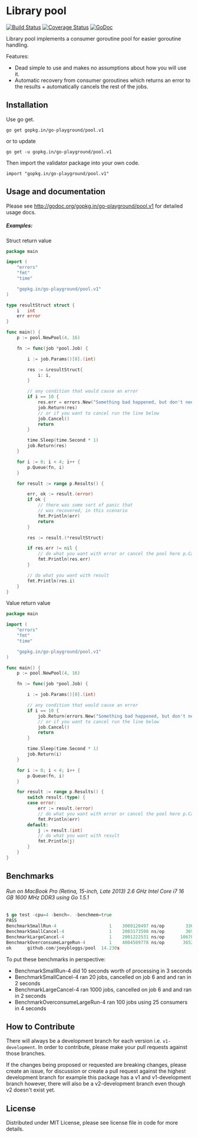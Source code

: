 Library pool
============

[![Build Status](https://semaphoreci.com/api/v1/projects/a85ae32e-f437-40f1-9652-2525ec282658/593594/badge.svg)](https://semaphoreci.com/joeybloggs/pool)
[![Coverage Status](https://coveralls.io/repos/go-playground/pool/badge.svg?branch=v1&service=github)](https://coveralls.io/github/go-playground/pool?branch=v1)
[![GoDoc](https://godoc.org/gopkg.in/go-playground/pool.v1?status.svg)](https://godoc.org/gopkg.in/go-playground/pool.v1)

Library pool implements a consumer goroutine pool for easier goroutine handling. 

Features:

-    Dead simple to use and makes no assumptions about how you will use it.
-    Automatic recovery from consumer goroutines which returns an error to the results + automatically cancels the rest of the jobs.

Installation
------------

Use go get.

	go get gopkg.in/go-playground/pool.v1

or to update

	go get -u gopkg.in/go-playground/pool.v1

Then import the validator package into your own code.

	import "gopkg.in/go-playground/pool.v1"

Usage and documentation
------

Please see http://godoc.org/gopkg.in/go-playground/pool.v1 for detailed usage docs.

##### Examples:

Struct return value
```go
package main

import (
	"errors"
	"fmt"
	"time"

	"gopkg.in/go-playground/pool.v1"
)

type resultStruct struct {
	i   int
	err error
}

func main() {
	p := pool.NewPool(4, 16)

	fn := func(job *pool.Job) {

		i := job.Params()[0].(int)

		res := &resultStruct{
			i: i,
		}

		// any condition that would cause an error
		if i == 10 {
			res.err = errors.New("Something bad happened, but don't need to cancel the rest of the jobs")
			job.Return(res)
			// or if you want to cancel run the line below
			job.Cancel()
			return
		}

		time.Sleep(time.Second * 1)
		job.Return(res)
	}

	for i := 0; i < 4; i++ {
		p.Queue(fn, i)
	}

	for result := range p.Results() {

		err, ok := result.(error)
		if ok {
			// there was some sort of panic that
			// was recovered, in this scenario
			fmt.Println(err)
			return
		}

		res := result.(*resultStruct)

		if res.err != nil {
			// do what you want with error or cancel the pool here p.Cancel()
			fmt.Println(res.err)
		}

		// do what you want with result
		fmt.Println(res.i)
	}
}
```

Value return value
```go
package main

import (
	"errors"
	"fmt"
	"time"

	"gopkg.in/go-playground/pool.v1"
)

func main() {
	p := pool.NewPool(4, 16)

	fn := func(job *pool.Job) {

		i := job.Params()[0].(int)

		// any condition that would cause an error
		if i == 10 {
			job.Return(errors.New("Something bad happened, but don't need to cancel the rest of the jobs"))
			// or if you want to cancel run the line below
			job.Cancel()
			return
		}

		time.Sleep(time.Second * 1)
		job.Return(i)
	}

	for i := 0; i < 4; i++ {
		p.Queue(fn, i)
	}

	for result := range p.Results() {
		switch result.(type) {
		case error:
			err := result.(error)
			// do what you want with error or cancel the pool here p.Cancel()
			fmt.Println(err)
		default:
			j := result.(int)
			// do what you want with result
			fmt.Println(j)
		}
	}
}
```

Benchmarks
------
###### Run on MacBook Pro (Retina, 15-inch, Late 2013) 2.6 GHz Intel Core i7 16 GB 1600 MHz DDR3 using Go 1.5.1
```go
$ go test -cpu=4 -bench=. -benchmem=true
PASS
BenchmarkSmallRun-4           	       1	3009120497 ns/op	    3360 B/op	      65 allocs/op
BenchmarkSmallCancel-4        	       1	2003173598 ns/op	    3696 B/op	      81 allocs/op
BenchmarkLargeCancel-4        	       1	2001222531 ns/op	  106784 B/op	    3028 allocs/op
BenchmarkOverconsumeLargeRun-4	       1	4004509778 ns/op	   36528 B/op	     661 allocs/op
ok  	github.com/joeybloggs/pool	14.230s
```
To put these benchmarks in perspective:

* BenchmarkSmallRun-4 did 10 seconds worth of processing in 3 seconds
* BenchmarkSmallCancel-4 ran 20 jobs, cancelled on job 6 and and ran in 2 seconds
* BenchmarkLargeCancel-4 ran 1000 jobs, cancelled on job 6 and and ran in 2 seconds
* BenchmarkOverconsumeLargeRun-4 ran 100 jobs using 25 consumers in 4 seconds

How to Contribute
------

There will always be a development branch for each version i.e. `v1-development`. In order to contribute, 
please make your pull requests against those branches.

If the changes being proposed or requested are breaking changes, please create an issue, for discussion
or create a pull request against the highest development branch for example this package has a
v1 and v1-development branch however, there will also be a v2-development branch even though v2 doesn't exist yet.

License
------
Distributed under MIT License, please see license file in code for more details.
